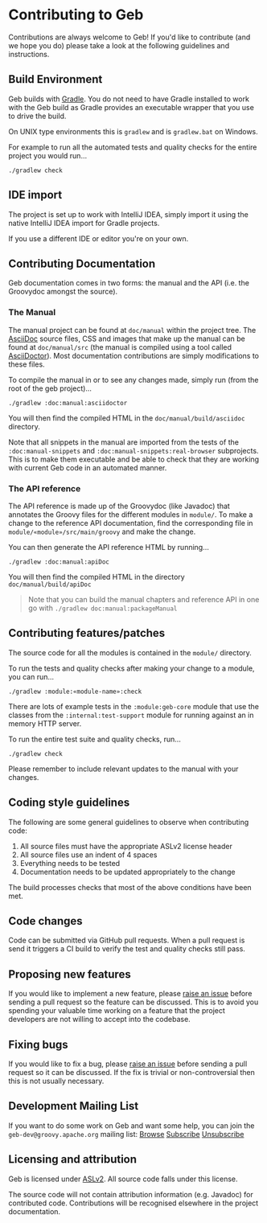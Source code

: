 # Contributing to Geb

Contributions are always welcome to Geb!
If you'd like to contribute (and we hope you do) please take a look at the following guidelines and instructions.

## Build Environment

Geb builds with [Gradle](http://www.gradle.org/). 
You do not need to have Gradle installed to work with the Geb build as Gradle provides an executable wrapper that you use to drive the build.

On UNIX type environments this is `gradlew` and is `gradlew.bat` on Windows.

For example to run all the automated tests and quality checks for the entire project you would run…

    ./gradlew check
    
## IDE import

The project is set up to work with IntelliJ IDEA, simply import it using the native IntelliJ IDEA import for Gradle projects.

If you use a different IDE or editor you're on your own.    

## Contributing Documentation

Geb documentation comes in two forms: the manual and the API (i.e. the Groovydoc amongst the source).

### The Manual

The manual project can be found at `doc/manual` within the project tree. 
The [AsciiDoc](http://asciidoc.org/) source files, CSS and images that make up the manual can be found at `doc/manual/src` (the manual is compiled using a tool called [AsciiDoctor](http://asciidoctor.org/)).
Most documentation contributions are simply modifications to these files.

To compile the manual in or to see any changes made, simply run (from the root of the geb project)…

    ./gradlew :doc:manual:asciidoctor

You will then find the compiled HTML in the `doc/manual/build/asciidoc` directory.

Note that all snippets in the manual are imported from the tests of the `:doc:manual-snippets` and `:doc:manual-snippets:real-browser` subprojects.
This is to make them executable and be able to check that they are working with current Geb code in an automated manner.

### The API reference

The API reference is made up of the Groovydoc (like Javadoc) that annotates the Groovy files for the different modules in `module/`. 
To make a change to the reference API documentation, find the corresponding file in `module/«module»/src/main/groovy` and make the change.

You can then generate the API reference HTML by running…

    ./gradlew :doc:manual:apiDoc

You will then find the compiled HTML in the directory `doc/manual/build/apiDoc`

> Note that you can build the manual chapters and reference API in one go with `./gradlew doc:manual:packageManual`

## Contributing features/patches

The source code for all the modules is contained in the `module/` directory.

To run the tests and quality checks after making your change to a module, you can run…

    ./gradlew :module:«module-name»:check

There are lots of example tests in the `:module:geb-core` module that use the classes from the `:internal:test-support` module for running against an in memory HTTP server.

To run the entire test suite and quality checks, run…

    ./gradlew check

Please remember to include relevant updates to the manual with your changes.

## Coding style guidelines

The following are some general guidelines to observe when contributing code:

1. All source files must have the appropriate ASLv2 license header
1. All source files use an indent of 4 spaces
1. Everything needs to be tested
1. Documentation needs to be updated appropriately to the change

The build processes checks that most of the above conditions have been met.

## Code changes

Code can be submitted via GitHub pull requests.
When a pull request is send it triggers a CI build to verify the test and quality checks still pass.

## Proposing new features

If you would like to implement a new feature, please [raise an issue](https://github.com/geb/issues/issues) before sending a pull request so the feature can be discussed.
This is to avoid you spending your valuable time working on a feature that the project developers are not willing to accept into the codebase.

## Fixing bugs

If you would like to fix a bug, please [raise an issue](https://github.com/geb/issues/issues) before sending a pull request so it can be discussed.
If the fix is trivial or non-controversial then this is not usually necessary.

## Development Mailing List

If you want to do some work on Geb and want some help,
you can join the `geb-dev@groovy.apache.org` mailing list:
[Browse](https://lists.apache.org/list.html?groovy-dev@groovy.apache.org)
[Subscribe](mailto:geb-dev-subscribe@groovy.apache.org)
[Unsubscribe](mailto:geb-dev-unsubscribe@groovy.apache.org)

## Licensing and attribution

Geb is licensed under [ASLv2](http://www.apache.org/licenses/LICENSE-2.0). All source code falls under this license.

The source code will not contain attribution information (e.g. Javadoc) for contributed code.
Contributions will be recognised elsewhere in the project documentation.